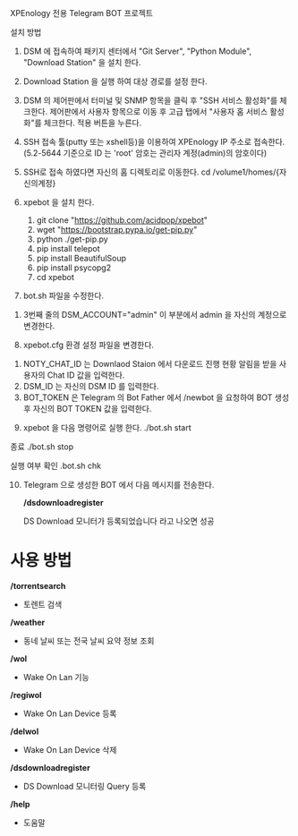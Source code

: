 XPEnology 전용 Telegram BOT 프로젝트


설치 방법
1. DSM 에 접속하여 패키지 센터에서 "Git Server", "Python Module", "Download Station" 을 설치 한다.

2. Download Station 을 실행 하여 대상 경로를 설정 한다.

3. DSM 의 제어판에서 터미널 및 SNMP 항목을 클릭 후 "SSH 서비스 활성화"를 체크한다.
   제어판에서 사용자 항목으로 이동 후 고급 탭에서 "사용자 홈 서비스 활성화"를 체크한다.
   적용 버튼을 누른다. 

4. SSH 접속 툴(putty 또는 xshell등)을 이용하여 XPEnology IP 주소로 접속한다.
    (5.2-5644 기준으로 ID 는 'root' 암호는 관리자 계정(admin)의 암호이다) 

5. SSH로 접속 하였다면 자신의 홈 디렉토리로 이동한다. 
    cd /volume1/homes/{자신의계정}
    
6. xpebot 을 설치 한다.
   1) git clone "https://github.com/acidpop/xpebot"
   2) wget "https://bootstrap.pypa.io/get-pip.py"
   3) python ./get-pip.py
   4) pip install telepot
   5) pip install BeautifulSoup
   6) pip install psycopg2
   5) cd xpebot

7. bot.sh 파일을 수정한다.
  1) 3번째 줄의 DSM_ACCOUNT="admin" 이 부분에서 admin 을 자신의 계정으로 변경한다.
  
8. xpebot.cfg 환경 설정 파일을 변경한다.
  1) NOTY_CHAT_ID 는 Downlaod Staion 에서 다운로드 진행 현황 알림을 받을 사용자의 Chat ID 값을 입력한다.
  2) DSM_ID 는 자신의 DSM ID 를 입력한다.
  3) BOT_TOKEN 은 Telegram 의 Bot Father 에서 /newbot 을 요청하여 BOT 생성 후 자신의 BOT TOKEN 값을 입력한다.
 

9. xpebot 을 다음 명령어로 실행 한다.
  ./bot.sh start
 
  종료 
  ./bot.sh stop
  
  실행 여부 확인
  .bot.sh chk
  
10. Telegram 으로 생성한 BOT 에서 다음 메시지를 전송한다.

    **/dsdownloadregister**

    DS Download 모니터가 등록되었습니다 라고 나오면 성공
  
  
# 사용 방법
  
**/torrentsearch**
- 토렌트 검색

**/weather**
- 동네 날씨 또는 전국 날씨 요약 정보 조회

**/wol**
- Wake On Lan 기능

**/regiwol**
- Wake On Lan Device 등록

**/delwol**
- Wake On Lan Device 삭제

**/dsdownloadregister**
- DS Download 모니터링 Query 등록

**/help**
- 도움말

